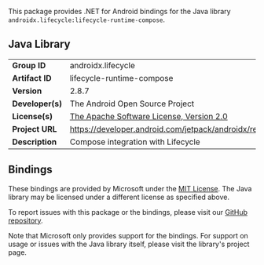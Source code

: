 This package provides .NET for Android bindings for the Java library `androidx.lifecycle:lifecycle-runtime-compose`.

## Java Library

| | |
|-|-|
| **Group ID** | androidx.lifecycle |
| **Artifact ID** | lifecycle-runtime-compose |
| **Version** | 2.8.7 |
| **Developer(s)** | The Android Open Source Project |
| **License(s)** | [The Apache Software License, Version 2.0](http://www.apache.org/licenses/LICENSE-2.0.txt) |
| **Project URL** | https://developer.android.com/jetpack/androidx/releases/lifecycle#2.8.7 |
| **Description** | Compose integration with Lifecycle |

## Bindings

These bindings are provided by Microsoft under the [MIT License](https://opensource.org/licenses/MIT). The Java
library may be licensed under a different license as specified above.

To report issues with this package or the bindings, please visit our [GitHub repository](https://aka.ms/android-libraries).

Note that Microsoft only provides support for the bindings. For support on
usage or issues with the Java library itself, please visit the library's project page.
